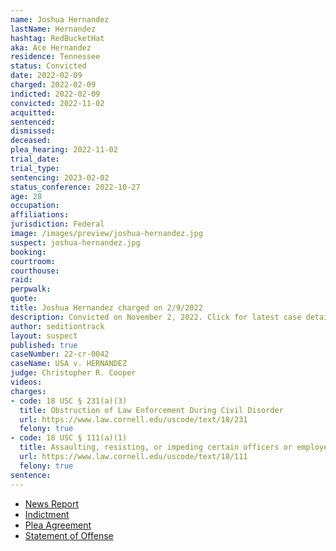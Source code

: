```yaml
---
name: Joshua Hernandez
lastName: Hernandez
hashtag: RedBucketHat
aka: Ace Hernandez
residence: Tennessee
status: Convicted
date: 2022-02-09
charged: 2022-02-09
indicted: 2022-02-09
convicted: 2022-11-02
acquitted:
sentenced:
dismissed:
deceased:
plea_hearing: 2022-11-02
trial_date:
trial_type:
sentencing: 2023-02-02
status_conference: 2022-10-27
age: 28
occupation:
affiliations:
jurisdiction: Federal
image: /images/preview/joshua-hernandez.jpg
suspect: joshua-hernandez.jpg
booking:
courtroom:
courthouse:
raid:
perpwalk:
quote:
title: Joshua Hernandez charged on 2/9/2022
description: Convicted on November 2, 2022. Click for latest case details.
author: seditiontrack
layout: suspect
published: true
caseNumber: 22-cr-0042
caseName: USA v. HERNANDEZ
judge: Christopher R. Cooper
videos:
charges:
- code: 18 USC § 231(a)(3)
  title: Obstruction of Law Enforcement During Civil Disorder
  url: https://www.law.cornell.edu/uscode/text/18/231
  felony: true
- code: 18 USC § 111(a)(1)
  title: Assaulting, resisting, or impeding certain officers or employees
  url: https://www.law.cornell.edu/uscode/text/18/111
  felony: true
sentence:
---
```

- [News Report](https://www.localmemphis.com/article/news/crime/memphis-man-arrested-in-connection-to-capitol-riots/522-748ccd8d-bc7a-479b-a47a-ad3ac4326bff)
- [Indictment](https://www.justice.gov/usao-dc/case-multi-defendant/file/1477121/download)
- [Plea Agreement](https://www.justice.gov/usao-dc/case-multi-defendant/file/1549066/download)
- [Statement of Offense](https://www.justice.gov/usao-dc/case-multi-defendant/file/1549071/download)
